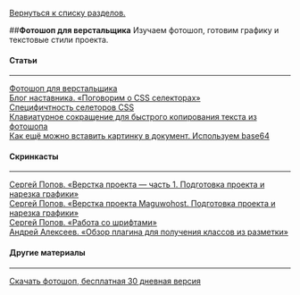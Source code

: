 [Вернуться к списку разделов.](../README.md)

##**Фотошоп для верстальщика**
Изучаем фотошоп, готовим графику и текстовые стили проекта.

#### Статьи
----------
[Фотошоп для верстальщика](https://htmlacademy.ru/blog/51)<br>
[Блог наставника. «Поговорим о CSS селекторах»](../articles/css-селекторы/article.md)<br>
[Специфичтность селеторов CSS](http://sixrevisions.com/css/css-specificity/)<br>
[Клавиатурное сокращение для быстрого копирования текста из фотошопа](https://gist.github.com/praveenvijayan/b4c367f4b903a3f9f250)<br>
[Как ещё можно вставить картинку в документ. Используем base64](http://front-end.su/2015/09/08/image-to-base64/)

#### Скринкасты
----------
[Сергей Попов. «Верстка проекта — часть 1. Подготовка проекта и нарезка графики»](https://youtu.be/zugLe8Xrpd8)<br>
[Сергей Попов. «Верстка проекта Maguwohost. Подготовка проекта и нарезка графики»](http://www.youtube.com/watch?v=LpnEKBiONRg)<br>
[Сергей Попов. «Работа со шрифтами»](https://youtu.be/vXxOcCBLX4w)<br>
[Андрей Алексеев. «Обзор плагина для получения классов из разметки»](https://youtu.be/PI9_XGKoVP8)<br>

#### Другие материалы
----------
[Скачать фотошоп, бесплатная 30 дневная версия](https://creative.adobe.com/ru/products/download/photoshop)
